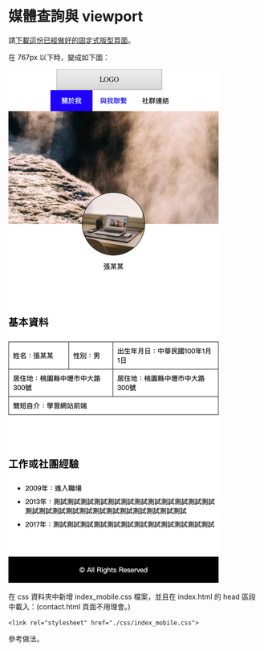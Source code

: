 # 媒體查詢與 viewport

請[下載這份已經做好的固定式版型頁面](http://notes.carlos-studio.com/download/html_css_assignment2.zip)。

在 767px 以下時，變成如下圖：

![](../../.gitbook/assets/fixed_size_to_rwd.png)

在 css 資料夾中新增 index\_mobile.css 檔案，並且在 index.html 的 head 區段中載入：\(contact.html 頁面不用理會。\)

```markup
<link rel="stylesheet" href="./css/index_mobile.css">
```





參考做法。



